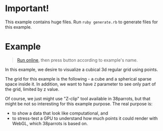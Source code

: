 # Important!

This example contains huge files. Run `ruby generate.rb` to generate files for this example.

# Example

> [Run online](http://tinyurl.com/te3bsoh), then press button according to example's name.

In this example, we desire to visualize a cubical 3d regular grid using points.

The grid for this example is the following - a cube and a spherical sparse space inside it.
In addition, we want to have `Z` parameter to see only part of the grid, limited by z value.

Of course, we just might use "Z-clip" tool available in 38parrots, but that might be not 
so interesting for this example purpose. The real purpose is:

* to show a data that look like computational, and 
* to stress-test a GPU to understand how much points it could render with WebGL, which 38parrots is based on.